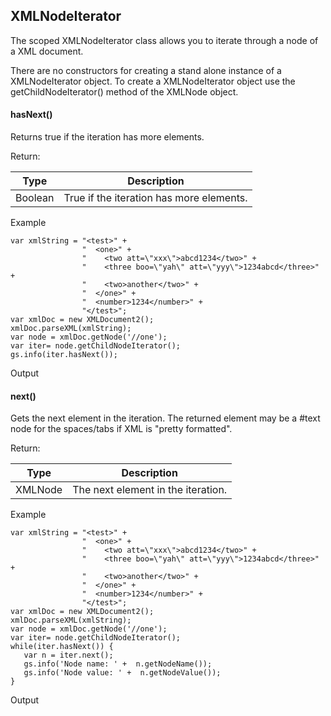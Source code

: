 XMLNodeIterator
---------------

The scoped XMLNodeIterator class allows you to iterate through a node of a XML document.

There are no constructors for creating a stand alone instance of a XMLNodeIterator object. To create a XMLNodeIterator object use the getChildNodeIterator() method of the XMLNode object.

#### hasNext()

Returns true if the iteration has more elements.

Return:

| Type | Description |
| --- | --- |
| Boolean | True if the iteration has more elements. |

Example

    var xmlString = "<test>" +
                    "  <one>" +
                    "    <two att=\"xxx\">abcd1234</two>" +
                    "    <three boo=\"yah\" att=\"yyy\">1234abcd</three>" +
                    "    <two>another</two>" +
                    "  </one>" +
                    "  <number>1234</number>" +
                    "</test>";
    var xmlDoc = new XMLDocument2();
    xmlDoc.parseXML(xmlString);
    var node = xmlDoc.getNode('//one');
    var iter= node.getChildNodeIterator();
    gs.info(iter.hasNext());

Output

#### next()

Gets the next element in the iteration. The returned element may be a #text node for the spaces/tabs if XML is "pretty formatted".

Return:

| Type | Description |
| --- | --- |
| XMLNode | The next element in the iteration. |

Example

    var xmlString = "<test>" +
                    "  <one>" +
                    "    <two att=\"xxx\">abcd1234</two>" +
                    "    <three boo=\"yah\" att=\"yyy\">1234abcd</three>" +
                    "    <two>another</two>" +
                    "  </one>" +
                    "  <number>1234</number>" +
                    "</test>";
    var xmlDoc = new XMLDocument2();
    xmlDoc.parseXML(xmlString);
    var node = xmlDoc.getNode('//one');
    var iter= node.getChildNodeIterator();
    while(iter.hasNext()) {
       var n = iter.next();
       gs.info('Node name: ' +  n.getNodeName());
       gs.info('Node value: ' +  n.getNodeValue());
    }

Output